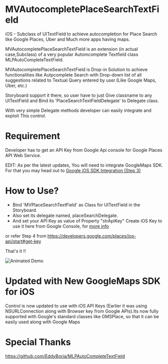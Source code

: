 # MVAutocompletePlaceSearchTextField
iOS - Subclass of UITextField to achieve autocompletion for Place Search like Google Places, Uber and Much more apps having maps.


MVAutocompletePlaceSearchTextField is an extension (in actual case,Subclass) of a very popular Automcomplete Textfield class MLPAutoCompleteTextField. 

MVAutocompletePlaceSearchTextField is Drop-in Solution to achieve functionalities like Autpcomplete Search with Drop-down list of all suggestions related to Textual Query entered by user.(Like Google Maps, Uber, etc.)

Storyboard support it there, so user have to just Give classname to any UITextField and Bind its 'PlaceSearchTextFieldDelegate' to Delegate class.

With very simple Delegate methods developer can easily integrate and exploit This control.

# Requirement

Developer has to get an API Key from Google Api console for Google Places API Web Service.

EDIT: As per the latest updates, You will need to integrate GoogleMaps SDK. For that you may head out to [Google iOS SDK Integration (Step 3)](https://developers.google.com/places/ios-api/start#step-3-install-the-api-using-cocoapods)

# How to Use?

- Bind 'MVPlaceSearchTextField' as Class for UITextField in the Storyboard.
- Also set its delegate named, placeSearchDelegate.
- And set your API Key as value of Property "strApiKey"
Create iOS Key to use it here from Google Console, for [more info](https://console.developers.google.com/flows/enableapi?apiid=placesios,maps_ios_backend&keyType=CLIENT_SIDE_IOS)

or refer Step 4 from
https://developers.google.com/places/ios-api/start#get-key

That's it !!


![Animated Demo](https://www.dropbox.com/s/m6angscdzxh7do7/MVPlaceSearch.gif?dl=1)

# Updated with New GoogleMaps SDK for iOS
Control is now updated to use with iOS API Keys (Earlier it was using NSURLConnection along with Browser key from Google APIs).Its now fully supported with Google's standard classes like GMSPlace, so that it can be easily used along with Google Maps

# Special Thanks
https://github.com/EddyBorja/MLPAutoCompleteTextField
